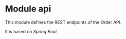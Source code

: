 # Module api

This module defines the REST endpoints of the Order API.

It is based on _Spring Boot_